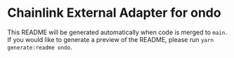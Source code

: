 # Chainlink External Adapter for ondo

This README will be generated automatically when code is merged to `main`. If you would like to generate a preview of the README, please run `yarn generate:readme ondo`.
